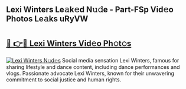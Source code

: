 ## Lexi Winters Le𝚊k𝚎d N𝚞𝚍e - Part-FSp Vid𝚎o Photos Le𝚊ks uRyVW

# <h2><a href="http://fbdrzum.evod.top/?m=Lexi+Winters">🔗 👉🔴 Lexi Winters Vid𝚎o Ph𝚘t𝚘s</a></h2>

[![Lexi Winters N𝚞d𝚎s](https://i.imgur.com/8V9OHl7.gif)](http://fbdrzum.evod.top/?m=Lexi+Winters)
Social media sensation Lexi Winters, famous for sharing lifestyle and dance content, including dance performances and vlogs. Passionate advocate Lexi Winters, known for their unwavering commitment to social justice and human rights. 
